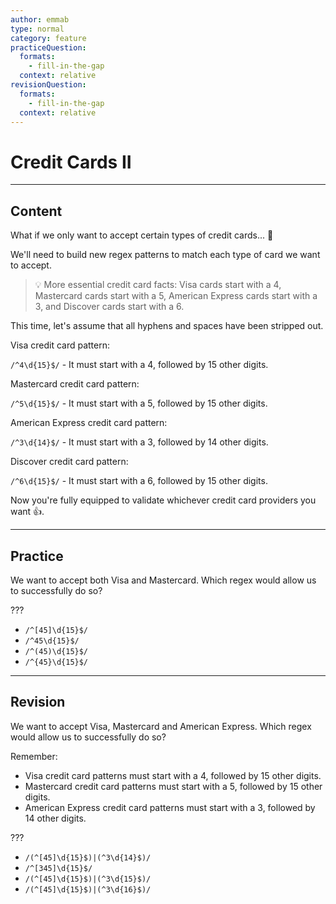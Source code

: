 ```yaml
---
author: emmab
type: normal
category: feature
practiceQuestion:
  formats:
    - fill-in-the-gap
  context: relative
revisionQuestion:
  formats:
    - fill-in-the-gap
  context: relative
---
```


# Credit Cards II


---

## Content

What if we only want to accept certain types of credit cards... 🤔

We'll need to build new regex patterns to match each type of card we want to accept.

> 💡 More essential credit card facts: Visa cards start with a 4, Mastercard cards start with a 5, American Express cards start with a 3, and Discover cards start with a 6.

This time, let's assume that all hyphens and spaces have been stripped out.

Visa credit card pattern:

`/^4\d{15}$/` - It must start with a 4, followed by 15 other digits.

Mastercard credit card pattern:

`/^5\d{15}$/` - It must start with a 5, followed by 15 other digits.

American Express credit card pattern:

`/^3\d{14}$/` - It must start with a 3, followed by 14 other digits.

Discover credit card pattern:

`/^6\d{15}$/` - It must start with a 6, followed by 15 other digits.

Now you're fully equipped to validate whichever credit card providers you want 👍.


---

## Practice

We want to accept both Visa and Mastercard. Which regex would allow us to successfully do so?

???

- `/^[45]\d{15}$/`
- `/^45\d{15}$/`
- `/^(45)\d{15}$/`
- `/^{45}\d{15}$/`


---

## Revision

We want to accept Visa, Mastercard and American Express. Which regex would allow us to successfully do so?

Remember:

- Visa credit card patterns must start with a 4, followed by 15 other digits.
- Mastercard credit card patterns must start with a 5, followed by 15 other digits.
- American Express credit card patterns must start with a 3, followed by 14 other digits.

???

- `/(^[45]\d{15}$)|(^3\d{14}$)/`
- `/^[345]\d{15}$/`
- `/(^[45]\d{15}$)|(^3\d{15}$)/`
- `/(^[45]\d{15}$)|(^3\d{16}$)/`
 
